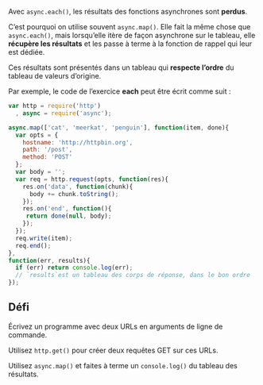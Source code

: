 Avec `async.each()`, les résultats des fonctions asynchrones sont **perdus**.

C’est pourquoi on utilise souvent `async.map()`.  Elle fait la même chose
que `async.each()`, mais lorsqu’elle itère de façon asynchrone sur le tableau,
elle **récupère les résultats** et les passe à terme à la fonction de rappel
qui leur est dédiée.

Ces résultats sont présentés dans un tableau qui **respecte l’ordre** du tableau
de valeurs d’origine.

Par exemple, le code de l’exercice **each** peut être écrit comme suit :

```js
var http = require('http')
  , async = require('async');

async.map(['cat', 'meerkat', 'penguin'], function(item, done){
  var opts = {
    hostname: 'http://httpbin.org',
    path: '/post',
    method: 'POST'
  };
  var body = '';
  var req = http.request(opts, function(res){
    res.on('data', function(chunk){
      body += chunk.toString();
    });
    res.on('end', function(){
     return done(null, body);
    });
  });
  req.write(item);
  req.end();
},
function(err, results){
  if (err) return console.log(err);
  // `results`est un tableau des corps de réponse, dans le bon ordre
});
```

## Défi

Écrivez un programme avec deux URLs en arguments de ligne de commande.

Utilisez `http.get()` pour créer deux requêtes GET sur ces URLs.

Utilisez `async.map()` et faites à terme un `console.log()` du tableau
des résultats.
